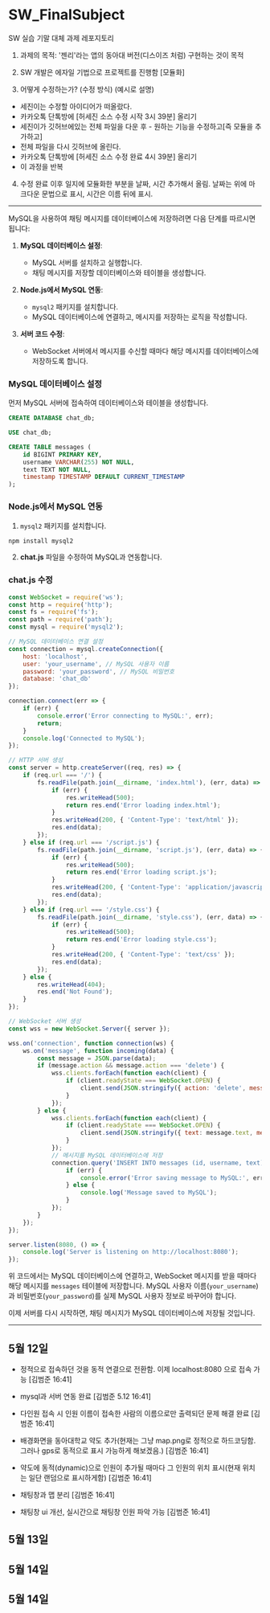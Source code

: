 # SW_FinalSubject
SW 실습 기말 대체 과제 레포지토리

1. 과제의 목적: '젠리'라는 앱의 동아대 버전(디스이즈 처럼) 구현하는 것이 목적 

2. SW 개발은 에자일 기법으로 프로젝트를 진행함 [모듈화]

3. 어떻게 수정하는가? (수정 방식)
(예시로 설명)
- 세진이는 수정할 아이디어가 떠올랐다. 
- 카카오톡 단톡방에 [허세진 소스 수정 시작 3시 39분] 올리기
- 세진이가 깃허브에있는 전체 파일을 다운 후 - 원하는 기능을 수정하고[즉 모듈을 추가하고]
- 전체 파일을 다시 깃허브에 올린다.
- 카카오톡 단톡방에 [허세진 소스 수정 완료 4시 39분] 올리기
- 이 과정을 반복

4. 수정 완료 이후
일지에 모듈화한 부분을 날짜, 시간 추가해서 올림. 날짜는 위에 마크다운 문법으로 표시, 시간은 이름 뒤에 표시.

---------------------------------------------------------------------------------------
MySQL을 사용하여 채팅 메시지를 데이터베이스에 저장하려면 다음 단계를 따르시면 됩니다:

1. **MySQL 데이터베이스 설정**:
   - MySQL 서버를 설치하고 실행합니다.
   - 채팅 메시지를 저장할 데이터베이스와 테이블을 생성합니다.

2. **Node.js에서 MySQL 연동**:
   - `mysql2` 패키지를 설치합니다.
   - MySQL 데이터베이스에 연결하고, 메시지를 저장하는 로직을 작성합니다.

3. **서버 코드 수정**:
   - WebSocket 서버에서 메시지를 수신할 때마다 해당 메시지를 데이터베이스에 저장하도록 합니다.

### MySQL 데이터베이스 설정

먼저 MySQL 서버에 접속하여 데이터베이스와 테이블을 생성합니다.

```sql
CREATE DATABASE chat_db;

USE chat_db;

CREATE TABLE messages (
    id BIGINT PRIMARY KEY,
    username VARCHAR(255) NOT NULL,
    text TEXT NOT NULL,
    timestamp TIMESTAMP DEFAULT CURRENT_TIMESTAMP
);
```

### Node.js에서 MySQL 연동

1. `mysql2` 패키지를 설치합니다.

```sh
npm install mysql2
```

2. **chat.js** 파일을 수정하여 MySQL과 연동합니다.

### chat.js 수정

```javascript
const WebSocket = require('ws');
const http = require('http');
const fs = require('fs');
const path = require('path');
const mysql = require('mysql2');

// MySQL 데이터베이스 연결 설정
const connection = mysql.createConnection({
    host: 'localhost',
    user: 'your_username', // MySQL 사용자 이름
    password: 'your_password', // MySQL 비밀번호
    database: 'chat_db'
});

connection.connect(err => {
    if (err) {
        console.error('Error connecting to MySQL:', err);
        return;
    }
    console.log('Connected to MySQL');
});

// HTTP 서버 생성
const server = http.createServer((req, res) => {
    if (req.url === '/') {
        fs.readFile(path.join(__dirname, 'index.html'), (err, data) => {
            if (err) {
                res.writeHead(500);
                return res.end('Error loading index.html');
            }
            res.writeHead(200, { 'Content-Type': 'text/html' });
            res.end(data);
        });
    } else if (req.url === '/script.js') {
        fs.readFile(path.join(__dirname, 'script.js'), (err, data) => {
            if (err) {
                res.writeHead(500);
                return res.end('Error loading script.js');
            }
            res.writeHead(200, { 'Content-Type': 'application/javascript' });
            res.end(data);
        });
    } else if (req.url === '/style.css') {
        fs.readFile(path.join(__dirname, 'style.css'), (err, data) => {
            if (err) {
                res.writeHead(500);
                return res.end('Error loading style.css');
            }
            res.writeHead(200, { 'Content-Type': 'text/css' });
            res.end(data);
        });
    } else {
        res.writeHead(404);
        res.end('Not Found');
    }
});

// WebSocket 서버 생성
const wss = new WebSocket.Server({ server });

wss.on('connection', function connection(ws) {
    ws.on('message', function incoming(data) {
        const message = JSON.parse(data);
        if (message.action && message.action === 'delete') {
            wss.clients.forEach(function each(client) {
                if (client.readyState === WebSocket.OPEN) {
                    client.send(JSON.stringify({ action: 'delete', messageId: message.messageId }));
                }
            });
        } else {
            wss.clients.forEach(function each(client) {
                if (client.readyState === WebSocket.OPEN) {
                    client.send(JSON.stringify({ text: message.text, messageId: message.messageId, username: message.username }));
                }
            });
            // 메시지를 MySQL 데이터베이스에 저장
            connection.query('INSERT INTO messages (id, username, text) VALUES (?, ?, ?)', [message.messageId, message.username, message.text], (err) => {
                if (err) {
                    console.error('Error saving message to MySQL:', err);
                } else {
                    console.log('Message saved to MySQL');
                }
            });
        }
    });
});

server.listen(8080, () => {
    console.log('Server is listening on http://localhost:8080');
});
```

위 코드에서는 MySQL 데이터베이스에 연결하고, WebSocket 메시지를 받을 때마다 해당 메시지를 `messages` 테이블에 저장합니다. MySQL 사용자 이름(`your_username`)과 비밀번호(`your_password`)를 실제 MySQL 사용자 정보로 바꾸어야 합니다.

이제 서버를 다시 시작하면, 채팅 메시지가 MySQL 데이터베이스에 저장될 것입니다.

---------------------------------------------------------------------------------


## 5월 12일 ##
- 정적으로 접속하던 것을 동적 연결으로 전환함. 이제 localhost:8080 으로 접속 가능 [김범준 16:41]
  
- mysql과 서버 연동 완료    [김범준 5.12 16:41]

- 다인원 접속 시 인원 이름이 접속한 사람의 이름으로만 출력되던 문제 해결 완료    [김범준 16:41]

- 배경화면을 동아대학교 약도 추가(현재는 그냥 map.png로 정적으로 하드코딩함. 그러나 gps로 동적으로 표시 가능하게 해보겠음.)    [김범준 16:41]

- 약도에 동적(dynamic)으로 인원이 추가될 때마다 그 인원의 위치 표시(현재 위치는 일단 랜덤으로 표시하게함)  [김범준 16:41]

- 채팅창과 맵 분리    [김범준 16:41]

- 채팅창 ui 개선, 실시간으로 채팅창 인원 파악 가능    [김범준 16:41]

## 5월 13일 ##



## 5월 14일 ##



## 5월 14일 ##
   
